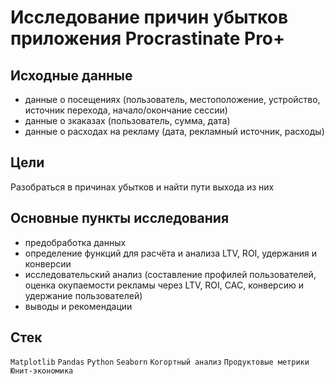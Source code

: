 # Исследование причин убытков приложения Procrastinate Pro+
## Исходные данные
- данные о посещениях (пользователь, местоположение, устройство, источник перехода, начало/окончание сессии)
- данные о зкаказах (пользователь, сумма, дата)
- данные о расходах на рекламу (дата, рекламный источник, расходы)
## Цели 
Разобраться в причинах убытков и найти пути выхода из них
## Основные пункты исследования
- предобработка данных
- определение функций для расчёта и анализа LTV, ROI, удержания и конверсии
- исследовательский анализ (составление профилей пользователей, оценка окупаемости рекламы через LTV, ROI, CAC, конверсию и удержание пользователей)
- выводы и рекомендации
## Стек
`Matplotlib`  `Pandas`  `Python`  `Seaborn` `Когортный анализ` `Продуктовые метрики` `Юнит-экономика`
